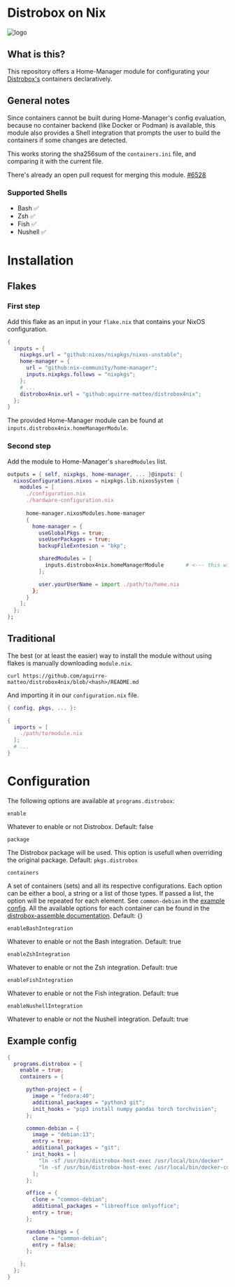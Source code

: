 # Distrobox on Nix

![logo](./logo.png)

## What is this?

This repository offers a Home-Manager module for configurating
your [Distrobox's](https://github.com/89luca89/distrobox) containers declaratively.

## General notes

Since containers cannot be built during Home-Manager's config evaluation,
because no container backend (like Docker or Podman) is available, this 
module also provides a Shell integration that prompts the user to build
the containers if some changes are detected.

This works storing the sha256sum of the `containers.ini` file, and comparing
it with the current file.

There's already an open pull request for merging this module. [#6528](https://github.com/nix-community/home-manager/pull/6528)

### Supported Shells

- Bash ✅
- Zsh ✅
- Fish ✅
- Nushell ✅

# Installation

## Flakes

### First step

Add this flake as an input in your `flake.nix` that contains your NixOS configuration.

```flake.nix 
{
  inputs = {
    nixpkgs.url = "github:nixos/nixpkgs/nixos-unstable";
    home-manager = {
      url = "github:nix-community/home-manager";
      inputs.nixpkgs.follows = "nixpkgs";
    };
    # ...
    distrobox4nix.url = "github:aguirre-matteo/distrobox4nix";
  };
}
```
The provided Home-Manager module can be found at `inputs.distrobox4nix.homeManagerModule`.

### Second step

Add the module to Home-Manager's `sharedModules` list.

```flake.nix
outputs = { self, nixpkgs, home-manager, ... }@inputs: {
  nixosConfigurations.nixos = nixpkgs.lib.nixosSystem {
    modules = [
      ./configuration.nix
      ./hardware-configuration.nix 
      
      home-manager.nixosModules.home-manager
      {
        home-manager = {
          useGlobalPkgs = true;
          useUserPackages = true;
          backupFileExntesion = "bkp";

          sharedModules = [
            inputs.distrobox4nix.homeManagerModule       # <--- this will enable the module
          ];

          user.yourUserName = import ./path/to/home.nix
        };
      }
    ]; 
  };
};
```

## Traditional

The best (or at least the easier) way to install the module without using flakes
is manually downloading `module.nix`.

```shell
curl https://github.com/aguirre-matteo/distrobox4nix/blob/<hash>/README.md
```

And importing it in our `configuration.nix` file. 

```configuration.nix
{ config, pkgs, ... }:

{
  imports = [
    ./path/to/module.nix
  ];
  # ...
}
```

# Configuration

The following options are available at `programs.distrobox`:

`enable`

Whatever to enable or not Distrobox. Default: false

`package`

The Distrobox package will be used. This option is usefull when
overriding the original package. Default: `pkgs.distrobox`

`containers`

A set of containers (sets) and all its respective configurations. Each option can be either a
bool, a string or a list of those types. If passed a list, the option will be repeated for each
element. See `common-debian` in the [example config](#example-config). All the available options
for each container can be found in the [distrobox-assemble documentation](https://github.com/89luca89/distrobox/blob/main/docs/usage/distrobox-assemble.md). Default: {} 

`enableBashIntegration`

Whatever to enable or not the Bash integration. Default: true

`enableZshIntegration`

Whatever to enable or not the Zsh integration. Default: true

`enableFishIntegration`

Whatever to enable or not the Fish integration. Default: true

`enableNushellIntegration`

Whatever to enable or not the Nushell integration. Default: true

## Example config 

```home.nix
{
  programs.distrobox = {
    enable = true;
    containers = {

      python-project = {
        image = "fedora:40";
        additional_packages = "python3 git";
        init_hooks = "pip3 install numpy pandas torch torchvision";
      };

      common-debian = {
        image = "debian:13";
        entry = true;
        additional_packages = "git";
      ` init_hooks = [
          "ln -sf /usr/bin/distrobox-host-exec /usr/local/bin/docker"
          "ln -sf /usr/bin/distrobox-host-exec /usr/local/bin/docker-compose"
        ];
      };

      office = {
        clone = "common-debian";
        additional_packages = "libreoffice onlyoffice";
        entry = true;
      };

      random-things = {
        clone = "common-debian";
        entry = false;
      };

    };
  };
}
```


